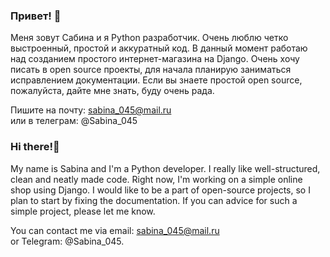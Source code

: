 ### Привет! 👋

Меня зовут Сабина и я Python разработчик.
Очень люблю четко выстроенный, простой и аккуратный код.
В данный момент работаю над созданием простого интернет-магазина на Django.
Очень хочу писать в open source проекты, для начала планирую заниматься исправлением документации. Если вы знаете простой open source, пожалуйста, дайте мне знать, буду очень рада.

Пишите на почту: sabina_045@mail.ru
\
или в телеграм: @Sabina_045

### Hi there!👋

My name is Sabina and I'm a Python developer. I really like well-structured, clean and neatly made code. Right now, I'm working on a simple online shop using Django. I would like to be a part of open-source projects, so I plan to start by fixing the documentation. If you can advice for such a simple project, please let me know.

You can contact me via email: sabina_045@mail.ru
\
or Telegram: @Sabina_045.
